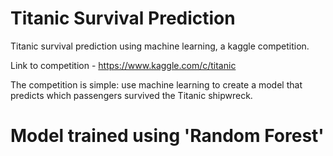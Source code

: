 # Titanic Survival Prediction
Titanic survival prediction using machine learning, a kaggle competition.

Link to competition - https://www.kaggle.com/c/titanic

The competition is simple: use machine learning to create a model that predicts which passengers survived the Titanic shipwreck.

# Model trained using 'Random Forest'
